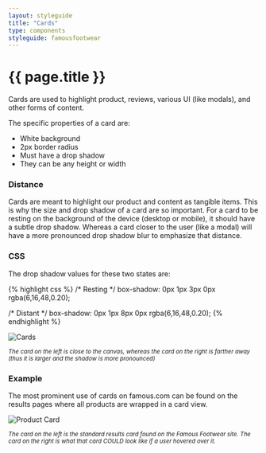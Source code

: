 ```yaml
---
layout: styleguide
title: "Cards"
type: components
styleguide: famousfootwear
---
```


# {{ page.title }}
Cards are used to highlight product, reviews, various UI (like modals), and other forms of content.

The specific properties of a card are:

- White background
- 2px border radius
- Must have a drop shadow
- They can be any height or width


### Distance
Cards are meant to highlight our product and content as tangible items. This is why the size and drop shadow of a card are so important. For a card to be resting on the background of the device (desktop or mobile), it should have a subtle drop shadow. Whereas a card closer to the user (like a modal) will have a more pronounced drop shadow blur to emphasize that distance.

### CSS
The drop shadow values for these two states are:

{% highlight css %}
/* Resting */
box-shadow: 0px 1px 3px 0px rgba(6,16,48,0.20);

/* Distant */
box-shadow: 0px 1px 8px 0px rgba(6,16,48,0.20);
{% endhighlight %}

![Cards](../../../assets/famousfootwear/images/components-cards.png "Cards Example")

<small>*The card on the left is close to the canvas, whereas the card on the right is farther away (thus it is larger and the shadow is more pronounced)*</small>


### Example
The most prominent use of cards on famous.com can be found on the results pages where all products are wrapped in a card view.

![Product Card](../../../assets/famousfootwear/images/components-cards-product.png "Product Card Example")

<small>*The card on the left is the standard results card found on the Famous Footwear site. The card on the right is what that card COULD look like if a user hovered over it.*</small>
